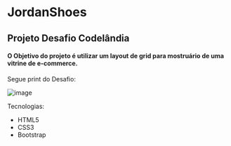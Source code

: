 # JordanShoes

## Projeto Desafio Codelândia

#### O Objetivo do projeto é utilizar um layout de grid para mostruário de uma vitrine de e-commerce.

Segue print do Desafio:

![image](https://user-images.githubusercontent.com/19825224/157986915-45b7f70d-a48c-4121-bc4b-8992e54a83b0.png)


Tecnologias:
- HTML5
- CSS3
- Bootstrap
